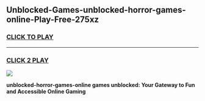 
## Unblocked-Games-unblocked-horror-games-online-Play-Free-275xz
<h3>
<a href="https://premium76.site?title=unblocked-horror-games-online&ref=18A">CLICK TO PLAY</a></h3>
<hr>

<h3>
<a href="https://premium76.site?title=unblocked-horror-games-online&ref=18A">CLICK 2 PLAY</a>
  
</h3>

<a href="https://premium76.site?title=unblocked-horror-games-online&ref=18A"><img src="https://clearcache.store/games.png"></a>


**unblocked-horror-games-online games unblocked: Your Gateway to Fun and Accessible Online Gaming**
